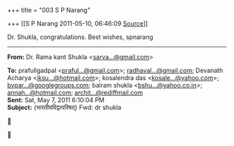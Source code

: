 +++
title = "003 S P Narang"

+++
[[S P Narang	2011-05-10, 06:46:09 [Source](https://groups.google.com/g/bvparishat/c/qmMHY5UqoRU)]]



Dr. Shukla, congratulations. Best wishes, spnarang

  

------------------------------------------------------------------------

**From:** Dr. Rama kant Shukla \<[sarva...@gmail.com]()\>  

**To:** prafullgadpal \<[praful...@gmail.com]()\>; [radhaval...@gmail.com](); Devanath Acharya \<[iksu...@hotmail.com]()\>; kosalendra das \<[kosale...@yahoo.com]()\>; [bvpar...@googlegroups.com](); balram shukla \<[bshu...@yahoo.co.in]()\>; [annah...@hotmail.com](); [archit...@rediffmail.com]()  
**Sent:** Sat, May 7, 2011 6:10:04 PM  
**Subject:** {भारतीयविद्वत्परिषत्} Fwd: dr shukla  





